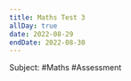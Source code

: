 ```yaml
---
title: Maths Test 3
allDay: true
date: 2022-08-29
endDate: 2022-08-30
---
```

Subject: #Maths #Assessment 